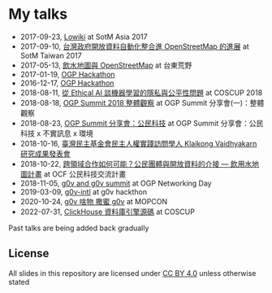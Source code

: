 
# My talks

* 2017-09-23, [Lowiki](2017-09-23-sotm_asia-localwiki) at SotM Asia 2017
* 2017-09-10, [台灣政府開放資料自動化整合進 OpenStreetMap 的進展](https://pm5.github.io/talks/2017-09-10-sotm-taiwan) at SotM Taiwan 2017
* 2017-05-13, [飲水地圖與 OpenStreetMap](https://pm5.github.io/talks/2017-05-13-watermap-osm) at 台東荒野
* 2017-01-19, [OGP Hackathon](https://pm5.github.io/talks/2017-01-19-OGP-hackathon)
* 2016-12-17, [OGP Hackathon](https://pm5.github.io/talks/2016-12-17-OGP-hackathon)
* 2018-08-11, [從 Ethical AI 談機器學習的隱私與公平性問題](https://pm5.github.io/talks/2018-08-05-coscup-ai-ethics) at COSCUP 2018
* 2018-08-18, [OGP Summit 2018 整體觀察](https://pm5.github.io/talks/2018-08-18-ogp-summit) at OGP Summit 分享會(一)：整體觀察
* 2018-08-23, [OGP Summit 分享會：公民科技](https://pm5.github.io/talks/2018-08-23-ogp-summit/) at OGP Summit 分享會：公民科技 x 不實訊息 x 環境
* 2018-10-16, [臺灣民主基金會民主人權實踐訪問學人 Klaikong Vaidhyakarn 研究成果發表會](https://pm5.github.io/talks/2018-10-16-tfd-klaikong)
* 2018-10-22, [跨領域合作如何可能？公民團體與開放資料的介接 –– 飲用水地圖計畫](https://pm5.github.io/talks/2018-10-22-ocf-ngo-open-data/) at OCF 公民科技交流計畫
* 2018-11-05, [g0v and g0v summit](https://pm5.github.io/talks/2018-11-05-korea-ogp-g0v-summit/) at OGP Networking Day
* 2019-03-09, [g0v-intl](https://pm5.github.io/talks/2019-03-09-g0v-intl/) at g0v hackthon
* 2020-10-24, [g0v 啥物 撒蜜 g0v](https://pm5.github.io/talks/2020-10-mopcon-g0v-summit/) at MOPCON
* 2022-07-31, [ClickHouse 資料庫引擎源碼](https://pm5.github.io/talks/2022-07-31-coscup-clickhouse/slides.pdf) at COSCUP

Past talks are being added back gradually

## License

All slides in this repository are licensed under [CC BY 4.0](https://creativecommons.org/licenses/by/4.0/) unless otherwise stated
